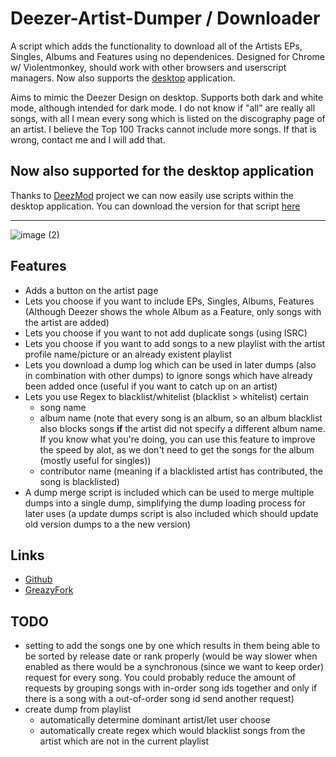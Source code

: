 # Deezer-Artist-Dumper / Downloader

A script which adds the functionality to download all of the Artists EPs, Singles, Albums and Features using no dependenices. Designed for Chrome w/ Violentmonkey, should work with other browsers and userscript managers. Now also supports the [desktop](https://github.com/bababoi-2/Deezer-Artist-Dumper/blob/desktop/deezer_artist_dumper.js) application.

Aims to mimic the Deezer Design on desktop. Supports both dark and white mode, although intended for dark mode.
I do not know if "all" are really all songs, with all I mean every song which is listed on the discography page of an artist. I believe the Top 100 Tracks cannot include more songs. If that is wrong, contact me and I will add that.

## Now also supported for the desktop application
Thanks to [DeezMod](https://github.com/bababoi-2/DeezMod) project we can now easily use scripts within the desktop application. You can download the version for that script [here](https://github.com/bababoi-2/Deezer-Artist-Dumper/blob/desktop/deezer_artist_dumper.js)

---
![image (2)](https://github.com/user-attachments/assets/08383448-5365-4f9e-b682-8bde2ce288af)

## Features
- Adds a button on the artist page
- Lets you choose if you want to include EPs, Singles, Albums, Features (Although Deezer shows the whole Album as a Feature, only songs with the artist are added)
- Lets you choose if you want to not add duplicate songs (using ISRC)
- Lets you choose if you want to add songs to a new playlist with the artist profile name/picture or an already existent playlist
- Lets you download a dump log which can be used in later dumps (also in combination with other dumps) to ignore songs which have already been added once (useful if you want to catch up on an artist)
- Lets you use Regex to blacklist/whitelist (blacklist > whitelist) certain
    - song name
    - album name (note that every song is an album, so an album blacklist also blocks songs **if** the artist did not specify a different album name. If you know what you're doing, you can use this feature to improve the speed by alot, as we don't need to get the songs for the album (mostly useful for singles))
    - contributor name (meaning if a blacklisted artist has contributed, the song is blacklisted)
- A dump merge script is included which can be used to merge multiple dumps into a single dump, simplifying the dump loading process for later uses (a update dumps script is also included which should update old version dumps to a the new version)

## Links
- [Github](https://github.com/bababoi-2/Deezer-Artist-Dumper/)
- [GreazyFork](https://greasyfork.org/en/scripts/497123)


## TODO
- setting to add the songs one by one which results in them being able to be sorted by release date or rank properly (would be way slower when enabled as there would be a synchronous (since we want to keep order) request for every song. You could probably reduce the amount of requests by grouping songs with in-order song ids together and only if there is a song with a out-of-order song id send another request)
- create dump from playlist
  - automatically determine dominant artist/let user choose 
  - automatically create regex which would blacklist songs from the artist which are not in the current playlist
